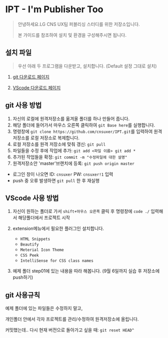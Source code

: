 # **IPT** - **I**'m **P**ublisher **T**oo

> 안녕하세요.LG CNS UX팀 퍼블리싱 스터디를 위한 저장소입니다. 
> 
> 본 가이드를 참조하여 설치 및 환경을 구성해주시면 됩니다.


## 설치 파일

> 우선 아래 두 프로그램을 다운받고, 설치합니다. (Default 설정 그대로 설치)

1. [git 다운로드 페이지](https://git-scm.com/)

2. [VScode 다운로드 페이지](https://code.visualstudio.com/)


## git 사용 방법

1. 자신의 로컬에 원격저장소를 옮겨올 폴더를 하나 만들어 줍니다.
2. 해당 폴더에 들어가서 마우스 오른쪽 클릭하여 `git Base here`를 실행합니다.
3. 명령창에 `git clone https://github.com/cnsuxer/IPT.git`를 입력하여 원격저장소를 로컬 저장소로 복제합니다.
4. 로컬 저장소를 원격 저장소에 맞춰 갱신: `git pull`
5. 파일들을 수정 후에 작업에 추가: `git add <파일 이름> git add *`
6. 추가된 작업들을 확정: `git commit -m "수정파일에 대한 설명"`
7. 원격저장소안 'master'브랜치에 등록: `git push origin master` 
- 로그인 창이 나오면 ID: `cnsuxer` PW: `cnsuxer!1` 입력
- push 중 오류 발생하면 `git pull` 한 후 재실행

## VScode 사용 방법

1. 자신이 원하는 폴더로 가서 `shift+마우스 오른쪽` 클릭 후 명령창에 `code ./` 입력해서 해당폴더에서 프로젝트 시작
2. extension메뉴에서 필요한 플러그인 설치합니다.

   - `HTML Snippets`
   - `Beautify`
   - `Meterial Icon Theme`
   - `CSS Peek`
   - `IntelliSense for CSS class names`

3. 예제 폴더 step01에 있는 내용을 따라 해봅니다. (9월 6일까지 실습 후 저장소에 push하기)

## git 사용규칙

예제 폴더에 있는 파일들은 수정하지 말고,

개인폴더 안에서 각자 프로젝트를 관리/수정하여 원격저장소에 올립니다.

커밋했는데.. 다시 현재 버전으로 돌아가고 싶을 때: `git reset HEAD^`


